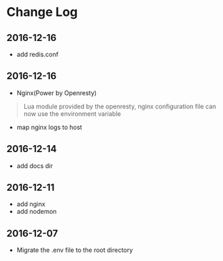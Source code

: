 # Change Log

## 2016-12-16

 - add redis.conf
  
## 2016-12-16

- Nginx(Power by Openresty)  

> Lua module provided by the openresty, nginx configuration file can now use the environment variable

- map nginx logs to host

## 2016-12-14

- add docs dir

## 2016-12-11

- add nginx
- add nodemon

## 2016-12-07

- Migrate the .env file to the root directory
